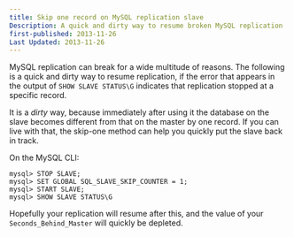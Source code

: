```yaml
---
title: Skip one record on MySQL replication slave
Description: A quick and dirty way to resume broken MySQL replication
first-published: 2013-11-26
Last Updated: 2013-11-26
---
```


MySQL replication can break for a wide multitude of reasons. The 
following is a quick and dirty way to resume replication, if the error 
that appears in the output of `SHOW SLAVE STATUS\G` indicates that 
replication stopped at a specific record. 

It is a <i>dirty</i> way, because immediately after using it the 
database on the slave becomes different from that on the master by one 
record. If you can live with that, the skip-one method can help you 
quickly put the slave back in track.

On the MySQL CLI:

    mysql> STOP SLAVE;
    mysql> SET GLOBAL SQL_SLAVE_SKIP_COUNTER = 1;
    mysql> START SLAVE;
    mysql> SHOW SLAVE STATUS\G

Hopefully your replication will resume after this, and the value of 
your `Seconds_Behind_Master` will quickly be depleted.
